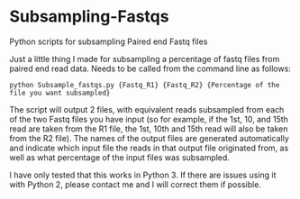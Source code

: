 # Subsampling-Fastqs
Python scripts for subsampling Paired end Fastq files


Just a little thing I made for subsampling a percentage of fastq files from paired end read data. 
Needs to be called from the command line as follows:

```
python Subsample_fastqs.py {Fastq_R1} {Fastq_R2} {Percentage of the file you want subsampled}
```

The script will output 2 files, with equivalent reads subsampled from each of the two Fastq files you have input (so for example, if the 1st, 10, and 15th read are taken from the R1 file, the 1st, 10th and 15th read will also be taken from the R2 file). The names of the output files are generated automatically and indicate which input file the reads in that output file originated from, as well as what percentage of the input files was subsampled.

I have only tested that this works in Python 3. If there are issues using it with Python 2, please contact me and I will correct them if possible.
